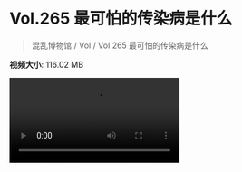 # Vol.265 最可怕的传染病是什么

> 混乱博物馆 / Vol / Vol.265 最可怕的传染病是什么

**视频大小**: 116.02 MB

<div class="video"><video src="https://file.hsyhx.top/video/265.mp4" controls preload>🤔 您的浏览器不支持 video 标签</video></div>